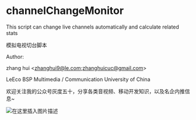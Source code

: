 # channelChangeMonitor

This script can change live channels automatically and calculate related stats

模拟电视切台脚本

Author:

zhang hui <zhanghui9@le.com;zhanghuicuc@gmail.com>

LeEco BSP Multimedia / Communication University of China


欢迎关注我的公众号灰度五十，分享各类音视频、移动开发知识，以及名企内推信息~

![在这里插入图片描述](https://img-blog.csdnimg.cn/20181222184847599.jpg)
